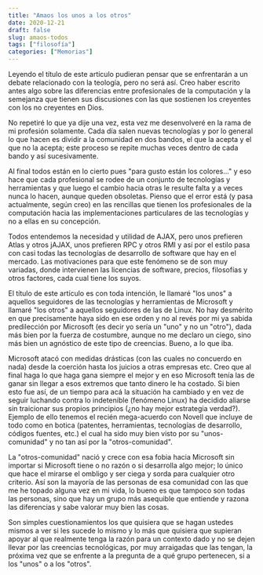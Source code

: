 ```yaml
---
title: "Amaos los unos a los otros"
date: 2020-12-21
draft: false
slug: amaos-todos
tags: ["filosofía"]
categories: ["Memorias"]
---
```

Leyendo el título de este artículo pudieran pensar que se enfrentarán a un debate relacionado con la teología, pero no será así. Creo haber escrito antes algo sobre las diferencias entre profesionales de la computación y la semejanza que tienen sus discusiones con las que sostienen los creyentes con los no creyentes en Dios.

No repetiré lo que ya dije una vez, esta vez me desenvolveré en la rama de mi profesión solamente. Cada día salen nuevas tecnologías y por lo general lo que hacen es dividir a la comunidad en dos bandos, el que la acepta y el que no la acepta; este proceso se repite muchas veces dentro de cada bando y así sucesivamente.

Al final todos están en lo cierto pues "para gusto están los colores..." y eso hace que cada profesional se rodee de un conjunto de tecnologías y herramientas y que luego el cambio hacia otras le resulte falta y a veces nunca lo hacen, aunque queden obsoletas. Pienso que el error está (y pasa actualmente, según creo) en las rencillas que tienen los profesionales de la computación hacia las implementaciones particulares de las tecnologías y no a ellas en su concepción.

Todos entendemos la necesidad y utilidad de AJAX, pero unos prefieren Atlas y otros jAJAX, unos prefieren RPC y otros RMI y así por el estilo pasa con casi todas las tecnologías de desarrollo de software que hay en el mercado. Las motivaciones para que este fenómeno se de son muy variadas, donde intervienen las licencias de software, precios, filosofías y otros factores, cada cual tiene los suyos.

El título de este artículo es con toda intención, le llamaré "los unos" a aquellos seguidores de las tecnologías y herramientas de Microsoft y llamaré "los otros" a aquellos seguidores de las de Linux. No hay desmérito en que precisamente haya sido en ese orden y no al revés por mi ya sabida predilección por Microsoft (es decir yo sería un "uno" y no un "otro"), dada más bien por la fuerza de costumbre, aunque no me declaro un ciego, sino más bien un agnóstico de este tipo de creencias. Bueno, a lo que iba.

Microsoft atacó con medidas drásticas (con las cuales no concuerdo en nada) desde la coerción hasta los juicios a otras empresas etc. Creo que al final haga lo que haga gana siempre el mejor y en eso Microsoft tenía las de ganar sin llegar a esos extremos que tanto dinero le ha costado. Si bien esto fue así, de un tiempo para acá la situación ha cambiado y en vez de seguir luchando contra lo indetenible (fenómeno Linux) ha decidido aliarse sin traicionar sus propios principios (¿no hay mejor estrategia verdad?). Ejemplo de ello tenemos el recién mega-acuerdo con Novell que incluye de todo como en botica (patentes, herramientas, tecnologías de desarrollo, códigos fuentes, etc.) el cual ha sido muy bien visto por su "unos-comunidad" y no tan así por la "otros-comunidad".

La "otros-comunidad" nació y crece con esa fobia hacia Microsoft sin importar si Microsoft tiene o no razón o si desarrolla algo mejor; lo único que hace el mirarse el ombligo y ser ciega y sorda para cualquier otro criterio. Así son la mayoría de las personas de esa comunidad con las que me he topado alguna vez en mi vida, lo bueno es que tampoco son todas las personas, sino que hay un grupo más asequible que entiende y razona las diferencias y sabe valorar muy bien las cosas.

Son simples cuestionamientos los que quisiera que se hagan ustedes mismos a ver si les sucede lo mismo y lo más que quisiera que supieran apoyar al que realmente tenga la razón para un contexto dado y no se dejen llevar por las creencias tecnológicas, por muy arraigadas que las tengan, la próxima vez que se enfrente a la pregunta de a qué grupo pertenecen, si a los "unos" o a los "otros".
